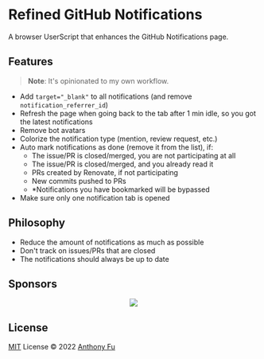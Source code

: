 # Refined GitHub Notifications

A browser UserScript that enhances the GitHub Notifications page.

## Features

> **Note**: It's opinionated to my own workflow.

- Add `target="_blank"` to all notifications (and remove `notification_referrer_id`)
- Refresh the page when going back to the tab after 1 min idle, so you got the latest notifications
- Remove bot avatars
- Colorize the notification type (mention, review request, etc.)
- Auto mark notifications as done (remove it from the list), if:
  - The issue/PR is closed/merged, you are not participating at all
  - The issue/PR is closed/merged, and you already read it
  - PRs created by Renovate, if not participating
  - New commits pushed to PRs
  - *Notifications you have bookmarked will be bypassed
- Make sure only one notification tab is opened

## Philosophy

- Reduce the amount of notifications as much as possible
- Don't track on issues/PRs that are closed
- The notifications should always be up to date

## Sponsors

<p align="center">
  <a href="https://cdn.jsdelivr.net/gh/antfu/static/sponsors.svg">
    <img src='https://cdn.jsdelivr.net/gh/antfu/static/sponsors.svg'/>
  </a>
</p>

## License

[MIT](./LICENSE) License © 2022 [Anthony Fu](https://github.com/antfu)
